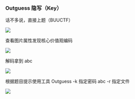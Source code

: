 ### Outguess 隐写（Key）

话不多说，直接上题（BUUCTF）

![](https://pic1.imgdb.cn/item/67727ffed0e0a243d4ecc3d6.jpg)

查看图片属性发现核心价值观编码

![](https://pic1.imgdb.cn/item/67728032d0e0a243d4ecc3e6.jpg)

解码拿到 abc

![](https://pic1.imgdb.cn/item/67728049d0e0a243d4ecc3ef.jpg)

根据题目提示使用工具 Outguess -k 指定密码 abc -r 指定文件

![](https://pic1.imgdb.cn/item/67728071d0e0a243d4ecc3fe.jpg)